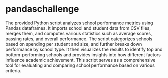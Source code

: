 # pandaschallenge
The provided Python script analyzes school performance metrics using Pandas dataframes. It imports school and student data from CSV files, merges them, and computes various statistics such as average scores, passing rates, and overall performance. The script categorizes schools based on spending per student and size, and further breaks down performance by school type. It then visualizes the results to identify top and bottom-performing schools and provides insights into how different factors influence academic achievement. This script serves as a comprehensive tool for evaluating and comparing school performance based on various criteria.
